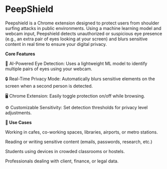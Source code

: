 # PeepShield
Peepshield is a Chrome extension designed to protect users from shoulder surfing attacks in public environments. Using a machine learning model and webcam input, Peepshield detects unauthorized or suspicious eye presence (e.g., an extra pair of eyes looking at your screen) and blurs sensitive content in real time to ensure your digital privacy.


**Core Features**

🧠 AI-Powered Eye Detection:
Uses a lightweight ML model to identify multiple pairs of eyes using your webcam.

🔒 Real-Time Privacy Mode:
Automatically blurs sensitive elements on the screen when a second person is detected.

🖥️ Chrome Extension:
Easily toggle protection on/off while browsing.

⚙️ Customizable Sensitivity:
Set detection thresholds for privacy level adjustments.


**🚀 Use Cases**

Working in cafes, co-working spaces, libraries, airports, or metro stations.

Reading or writing sensitive content (emails, passwords, research, etc.)

Students using devices in crowded classrooms or hostels.

Professionals dealing with client, finance, or legal data.
